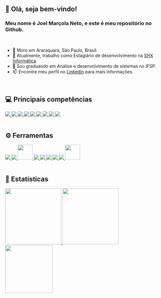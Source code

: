 ## 🔰 Olá, seja bem-vindo!

### Meu nome é Joel Marçola Neto, e este é meu repositório no Github. <!--img src="" alt="ilustração de um computador" min-width="200px" max-width="200px" width="200px" align="right"-->

<br>

- 📌 Moro em Araraquara, São Paulo, Brasil.
- 🏢 Atualmente, trabalho como Estagiário de desenvolvimento na <a href="https://shx.com.br/solucao/" target="_blank">SHX Informática</a>.
- 🏫 Sou graduando em Análise e desenvolvimento de sistemas no IFSP.
- 📫 Encontre meu perfil no <a href="https://www.linkedin.com/in/joelmarcolaneto" target="_blank">Linkedin</a> para mais informações.

<br>

## 💻 Principais competências

<div>
<a href="https://angular.io/">
  <img src="https://skillicons.dev/icons?i=angular"/>
</a>
<a href="https://www.java.com/pt-BR/">
  <img src="https://skillicons.dev/icons?i=java"/>
</a>
<a href="https://spring.io/">
  <img src="https://skillicons.dev/icons?i=spring"/>
</a>
<a href="https://developer.mozilla.org/pt-BR/docs/Web/HTML">
  <img src="https://skillicons.dev/icons?i=html"/>
</a>
<a href="https://developer.mozilla.org/pt-BR/docs/Web/CSS">
  <img src="https://skillicons.dev/icons?i=css"/>
</a>
<a href="https://sass-lang.com">
  <img src="https://skillicons.dev/icons?i=sass"/>
</a>
<a href="https://developer.mozilla.org/pt-BR/docs/Web/JavaScript">
  <img src="https://skillicons.dev/icons?i=js"/>
</a>
<a href="https://www.typescriptlang.org/pt/">
  <img src="https://skillicons.dev/icons?i=ts"/>
</a>
<a href="https://www.w3schools.com/c/">
  <img src="https://skillicons.dev/icons?i=c"/>
</a>
</div>

<br>

## ⚙️ Ferramentas

<div>
<a href="https://code.visualstudio.com" >
  <img src="https://skillicons.dev/icons?i=vscode"/>
</a>
<a href="https://eclipseide.org/" >
  <img src="https://skillicons.dev/icons?i=eclipse"/>
</a>
<a href="https://www.postman.com">
  <img src="https://i.postimg.cc/QNyBTNVk/postman.png" width="48" height="48"/>
</a>
<a href="https://git-scm.com" >
  <img src="https://skillicons.dev/icons?i=git"/>
</a>
<a href="https://github.com" >
  <img src="https://skillicons.dev/icons?i=github"/>
</a>
<a href="https://about.gitlab.com/">
  <img src="https://skillicons.dev/icons?i=gitlab"/>
</a>
<a href="https://www.postgresql.org">
  <img src="https://skillicons.dev/icons?i=postgres"/>
</a>
<a href="https://www.adobe.com/br/products/photoshop.html" >
  <img src="https://skillicons.dev/icons?i=ps"/>
</a>
  <a href="https://npmjs.com">
  <img src="https://i.postimg.cc/zBfCqdPJ/npm.png" width="48" height="48"/>
</a>
</div>

<br>

## 🚀 Estatísticas

<div>
<a href="https://github.com/JoelMNeto">
<img loading="lazy" height="180em" src="https://github-readme-stats.vercel.app/api/top-langs/?username=JoelMNeto&layout=compact&langs_count=7&theme=radical"/>
<img loading="lazy" height="180em" src="https://github-readme-stats.vercel.app/api/?username=JoelMNeto&show_icons=true&include_all_commits=true&theme=radical"/>
<img loading="lazy" height="153em" src="http://github-readme-streak-stats.herokuapp.com/?user=JoelMNeto&amp;theme=radical">
</a>
</div>

